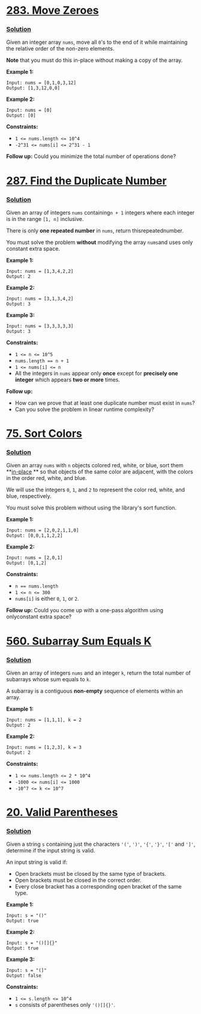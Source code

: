 # [283. Move Zeroes](https://leetcode.com/problems/move-zeroes/description/)

### [Solution](./moveZeroes.java)

Given an integer array `nums`, move all `0`'s to the end of it while maintaining the relative order of the non-zero
elements.

**Note**  that you must do this in-place without making a copy of the array.

**Example 1:**

```
Input: nums = [0,1,0,3,12]
Output: [1,3,12,0,0]
```

**Example 2:**

```
Input: nums = [0]
Output: [0]
```

**Constraints:**

- `1 <= nums.length <= 10^4`
- `-2^31 <= nums[i] <= 2^31 - 1`

**Follow up:**  Could you minimize the total number of operations done?

# [287. Find the Duplicate Number](https://leetcode.com/problems/find-the-duplicate-number/description/)

### [Solution](./findDuplicateNumber.java)

Given an array of integers `nums` containing`n + 1` integers where each integer is in the range `[1, n]` inclusive.

There is only **one repeated number**  in `nums`, return thisrepeatednumber.

You must solve the problem **without**  modifying the array `nums`and uses only constant extra space.

**Example 1:**

```
Input: nums = [1,3,4,2,2]
Output: 2
```

**Example 2:**

```
Input: nums = [3,1,3,4,2]
Output: 3
```

**Example 3:**

``` 
Input: nums = [3,3,3,3,3]
Output: 3
```

**Constraints:**

- `1 <= n <= 10^5`
- `nums.length == n + 1`
- `1 <= nums[i] <= n`
- All the integers in `nums` appear only **once**  except for **precisely one integer**  which appears **two or more**
  times.

<b>Follow up:</b>

- How can we prove that at least one duplicate number must exist in `nums`?
- Can you solve the problem in linear runtime complexity?

# [75. Sort Colors](https://leetcode.com/problems/sort-colors/description/)

### [Solution](./sortColors.java)

Given an array `nums` with `n` objects colored red, white, or blue, sort
them **<a href="https://en.wikipedia.org/wiki/In-place_algorithm" target="_blank">in-place</a> ** so that objects of the
same color are adjacent, with the colors in the order red, white, and blue.

We will use the integers `0`, `1`, and `2` to represent the color red, white, and blue, respectively.

You must solve this problem without using the library's sort function.

**Example 1:**

```
Input: nums = [2,0,2,1,1,0]
Output: [0,0,1,1,2,2]
```

**Example 2:**

```
Input: nums = [2,0,1]
Output: [0,1,2]
```

**Constraints:**

- `n == nums.length`
- `1 <= n <= 300`
- `nums[i]` is either `0`, `1`, or `2`.

**Follow up:** Could you come up with a one-pass algorithm using onlyconstant extra space?

# [560. Subarray Sum Equals K](https://leetcode.com/problems/subarray-sum-equals-k/description/)

### [Solution](./subArraySum.java)

Given an array of integers `nums` and an integer `k`, return the total number of subarrays whose sum equals to `k`.

A subarray is a contiguous **non-empty**  sequence of elements within an array.

**Example 1:**

```
Input: nums = [1,1,1], k = 2
Output: 2
```

**Example 2:**

```
Input: nums = [1,2,3], k = 3
Output: 2
```

**Constraints:**

- `1 <= nums.length <= 2 * 10^4`
- `-1000 <= nums[i] <= 1000`
- `-10^7 <= k <= 10^7`

# [20. Valid Parentheses](https://leetcode.com/problems/valid-parentheses/description/)

### [Solution](./validParentheses.java)

Given a string `s` containing just the characters `'('`, `')'`, `'{'`, `'}'`, `'['` and `']'`, determine if the input
string is valid.

An input string is valid if:

- Open brackets must be closed by the same type of brackets.
- Open brackets must be closed in the correct order.
- Every close bracket has a corresponding open bracket of the same type.

**Example 1:**

```
Input: s = "()"
Output: true
```

**Example 2:**

```
Input: s = "()[]{}"
Output: true
```

**Example 3:**

```
Input: s = "(]"
Output: false
```

**Constraints:**

- `1 <= s.length <= 10^4`
- `s` consists of parentheses only `'()[]{}'`.